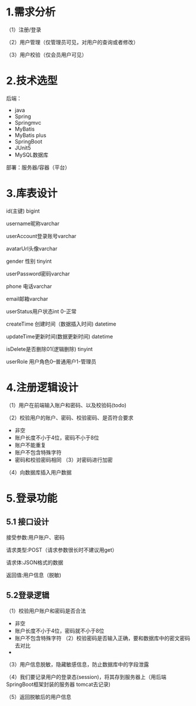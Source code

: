 # 1.需求分析
（1）注册/登录

（2）用户管理（仅管理员可见，对用户的查询或者修改）

（3）用户校验（仅会员用户可见）



# 2.技术选型
后端：
- java
- Spring
- Springmvc
- MyBatis
- MyBatis plus
- SpringBoot
- JUnit5
- MySQL数据库

部署：服务器/容器（平台）

# 3.库表设计
id(主键) bigint

username昵称varchar

userAccount登录账号varchar

avatarUrl头像varchar

gender 性别 tinyint

userPassword密码varchar

phone 电话varchar

email邮箱varchar

userStatus用户状态int 0-正常

createTime 创建时间（数据插入时间) datetime

updateTime更新时间(数据更新时间) datetime

isDelete是否删除01(逻辑删除) tinyint

userRole 用户角色0–普通用户1-管理员

# 4.注册逻辑设计
（1）用户在前端输入账户和密码、以及校验码(todo)

（2）校验用户的账户、密码、校验密码、是否符合要求
- 非空 
- 账户长度不小于4位，密码不小于8位
- 账户不能重复
- 账户不包含特殊字符
- 密码和校验密码相同
（3）对密码进行加密

（4）向数据库插入用户数据

# 5.登录功能
## 5.1 接口设计
接受参数:用户账户、密码

请求类型:POST（请求参数很长时不建议用get）

请求体:JSON格式的数据

返回值:用户信息（脱敏)
## 5.2登录逻辑
（1）校验用户账户和密码是否合法
- 非空
- 账户长度不小于4位，密码就不小于8位
- 账户不包含特殊字符
（2）校验密码是否输入正确，要和数据库中的密文密码去对比
- 
（3）用户信息脱敏，隐藏敏感信息，防止数据库中的字段泄露

（4）我们要记录用户的登录态(session)，将其存到服务器上（用后端SpringBoot框架封装的服务器
tomcat去记录)

（5）返回脱敏后的用户信息





